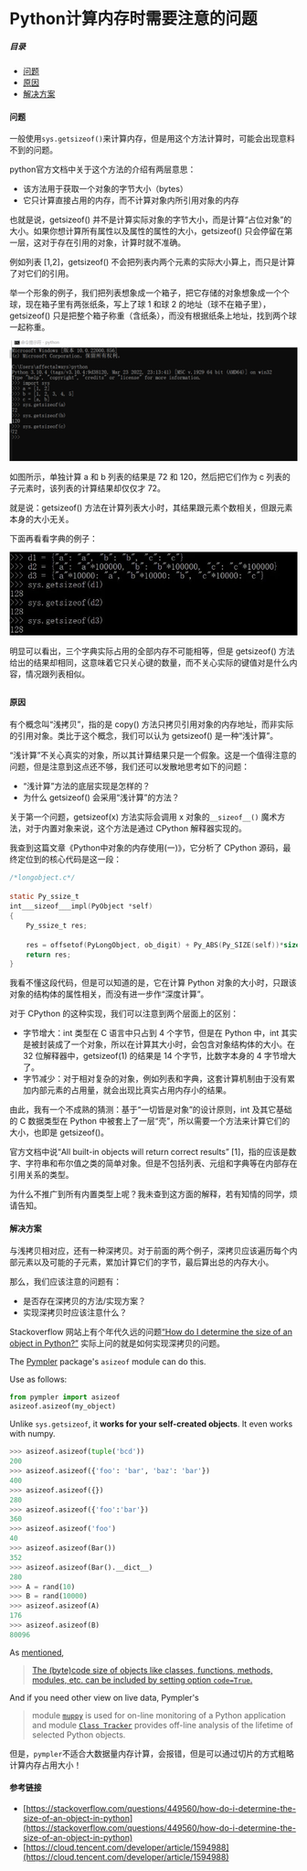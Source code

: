# Python计算内存时需要注意的问题

##### 目录

- [问题](#问题)
- [原因](#原因)
- [解决方案](#解决方案)



#### 问题

一般使用`sys.getsizeof()`来计算内存，但是用这个方法计算时，可能会出现意料不到的问题。

python官方文档中关于这个方法的介绍有两层意思：

- 该方法用于获取一个对象的字节大小（bytes）
- 它只计算直接占用的内存，而不计算对象内所引用对象的内存

也就是说，getsizeof() 并不是计算实际对象的字节大小，而是计算“占位对象”的大小。如果你想计算所有属性以及属性的属性的大小，getsizeof() 只会停留在第一层，这对于存在引用的对象，计算时就不准确。

例如列表 [1,2]，getsizeof() 不会把列表内两个元素的实际大小算上，而只是计算了对它们的引用。

举一个形象的例子，我们把列表想象成一个箱子，把它存储的对象想象成一个个球，现在箱子里有两张纸条，写上了球 1 和球 2 的地址（球不在箱子里），getsizeof() 只是把整个箱子称重（含纸条），而没有根据纸条上地址，找到两个球一起称重。

![image-20220913214836008](https://raw.githubusercontent.com/affectalways/Flee-as-a-bird-to-your-mountain/main/img/image-20220913214836008.png)

如图所示，单独计算 a 和 b 列表的结果是 72 和 120，然后把它们作为 c 列表的子元素时，该列表的计算结果却仅仅才 72。

就是说：getsizeof() 方法在计算列表大小时，其结果跟元素个数相关，但跟元素本身的大小无关。

下面再看看字典的例子：

![]()![Python计算内存时需要注意的问题1](https://raw.githubusercontent.com/affectalways/Flee-as-a-bird-to-your-mountain/main/img/Python%E8%AE%A1%E7%AE%97%E5%86%85%E5%AD%98%E6%97%B6%E9%9C%80%E8%A6%81%E6%B3%A8%E6%84%8F%E7%9A%84%E9%97%AE%E9%A2%981.jpeg)

明显可以看出，三个字典实际占用的全部内存不可能相等，但是 getsizeof() 方法给出的结果却相同，这意味着它只关心键的数量，而不关心实际的键值对是什么内容，情况跟列表相似。

## 

#### 原因

有个概念叫“浅拷贝”，指的是 copy() 方法只拷贝引用对象的内存地址，而非实际的引用对象。类比于这个概念，我们可以认为 getsizeof() 是一种“浅计算”。

“浅计算”不关心真实的对象，所以其计算结果只是一个假象。这是一个值得注意的问题，但是注意到这点还不够，我们还可以发散地思考如下的问题：

- “浅计算”方法的底层实现是怎样的？
- 为什么 getsizeof() 会采用“浅计算”的方法？

关于第一个问题，getsizeof(x) 方法实际会调用 x 对象的`__sizeof__()` 魔术方法，对于内置对象来说，这个方法是通过 CPython 解释器实现的。

我查到这篇文章《Python中对象的内存使用(一)》，它分析了 CPython 源码，最终定位到的核心代码是这一段：

```c
/*longobject.c*/

static Py_ssize_t
int___sizeof___impl(PyObject *self)
{
    Py_ssize_t res;

    res = offsetof(PyLongObject, ob_digit) + Py_ABS(Py_SIZE(self))*sizeof(digit);
    return res;
}
```

我看不懂这段代码，但是可以知道的是，它在计算 Python 对象的大小时，只跟该对象的结构体的属性相关，而没有进一步作“深度计算”。

对于 CPython 的这种实现，我们可以注意到两个层面上的区别：

- 字节增大：int 类型在 C 语言中只占到 4 个字节，但是在 Python 中，int 其实是被封装成了一个对象，所以在计算其大小时，会包含对象结构体的大小。在 32 位解释器中，getsizeof(1) 的结果是 14 个字节，比数字本身的 4 字节增大了。
- 字节减少：对于相对复杂的对象，例如列表和字典，这套计算机制由于没有累加内部元素的占用量，就会出现比真实占用内存小的结果。

由此，我有一个不成熟的猜测：基于“一切皆是对象”的设计原则，int 及其它基础的 C 数据类型在 Python 中被套上了一层“壳”，所以需要一个方法来计算它们的大小，也即是 getsizeof()。

官方文档中说“All built-in objects will return correct results” [1]，指的应该是数字、字符串和布尔值之类的简单对象。但是不包括列表、元组和字典等在内部存在引用关系的类型。

为什么不推广到所有内置类型上呢？我未查到这方面的解释，若有知情的同学，烦请告知。



#### 解决方案

​		与浅拷贝相对应，还有一种深拷贝。对于前面的两个例子，深拷贝应该遍历每个内部元素以及可能的子元素，累加计算它们的字节，最后算出总的内存大小。

那么，我们应该注意的问题有：

- 是否存在深拷贝的方法/实现方案？
- 实现深拷贝时应该注意什么？

Stackoverflow 网站上有个年代久远的问题[“How do I determine the size of an object in Python?”](https://stackoverflow.com/questions/449560/how-do-i-determine-the-size-of-an-object-in-python) 实际上问的就是如何实现深拷贝的问题。

The [Pympler](https://pypi.python.org/pypi/Pympler) package's `asizeof` module can do this.

Use as follows:

```py
from pympler import asizeof
asizeof.asizeof(my_object)
```

Unlike `sys.getsizeof`, it **works for your self-created objects**. It even works with numpy.

```py
>>> asizeof.asizeof(tuple('bcd'))
200
>>> asizeof.asizeof({'foo': 'bar', 'baz': 'bar'})
400
>>> asizeof.asizeof({})
280
>>> asizeof.asizeof({'foo':'bar'})
360
>>> asizeof.asizeof('foo')
40
>>> asizeof.asizeof(Bar())
352
>>> asizeof.asizeof(Bar().__dict__)
280
>>> A = rand(10)
>>> B = rand(10000)
>>> asizeof.asizeof(A)
176
>>> asizeof.asizeof(B)
80096
```

As [mentioned](https://stackoverflow.com/questions/449560/how-do-i-determine-the-size-of-an-object-in-python/33631772?noredirect=1#comment85591087_33631772),

> [The (byte)code size of objects like classes, functions, methods, modules, etc. can be included by setting option `code=True`.](https://pythonhosted.org/Pympler/asizeof.html#asizeof)

And if you need other view on live data, Pympler's

> module [`muppy`](https://pythonhosted.org/Pympler/muppy.html#muppy) is used for on-line monitoring of a Python application and module [`Class Tracker`](https://pythonhosted.org/Pympler/classtracker.html#classtracker) provides off-line analysis of the lifetime of selected Python objects.



但是，`pympler`不适合大数据量内存计算，会报错，但是可以通过切片的方式粗略计算内存占用大小！



#### 参考链接

- [https://stackoverflow.com/questions/449560/how-do-i-determine-the-size-of-an-object-in-python](https://stackoverflow.com/questions/449560/how-do-i-determine-the-size-of-an-object-in-python)
- [https://cloud.tencent.com/developer/article/1594988](https://cloud.tencent.com/developer/article/1594988)